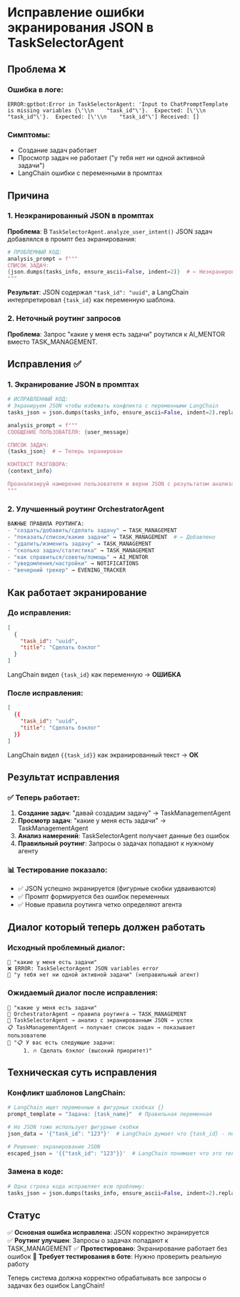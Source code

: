# Исправление ошибки экранирования JSON в TaskSelectorAgent

## Проблема ❌

### Ошибка в логе:
```
ERROR:gptbot:Error in TaskSelectorAgent: 'Input to ChatPromptTemplate is missing variables {\'\\n    "task_id"\'}.  Expected: [\'\\n  "task_id"\'}.  Expected: [\'\\n    "task_id"\'] Received: []
```

### Симптомы:
- Создание задач работает
- Просмотр задач не работает ("у тебя нет ни одной активной задачи")
- LangChain ошибки с переменными в промптах

## Причина

### 1. Неэкранированный JSON в промптах
**Проблема**: В `TaskSelectorAgent.analyze_user_intent()` JSON задач добавлялся в промпт без экранирования:

```python
# ПРОБЛЕМНЫЙ КОД:
analysis_prompt = f"""
СПИСОК ЗАДАЧ:
{json.dumps(tasks_info, ensure_ascii=False, indent=2)}  # ← Неэкранированный JSON
"""
```

**Результат**: JSON содержал `"task_id": "uuid"`, а LangChain интерпретировал `{task_id}` как переменную шаблона.

### 2. Неточный роутинг запросов
**Проблема**: Запрос "какие у меня есть задачи" роутился к AI_MENTOR вместо TASK_MANAGEMENT.

## Исправления ✅

### 1. Экранирование JSON в промптах

```python
# ИСПРАВЛЕННЫЙ КОД:
# Экранируем JSON чтобы избежать конфликта с переменными LangChain
tasks_json = json.dumps(tasks_info, ensure_ascii=False, indent=2).replace('{', '{{').replace('}', '}}')

analysis_prompt = f"""
СООБЩЕНИЕ ПОЛЬЗОВАТЕЛЯ: {user_message}

СПИСОК ЗАДАЧ:
{tasks_json}  # ← Теперь экранирован

КОНТЕКСТ РАЗГОВОРА:
{context_info}

Проанализируй намерение пользователя и верни JSON с результатом анализа.
"""
```

### 2. Улучшенный роутинг OrchestratorAgent

```python
ВАЖНЫЕ ПРАВИЛА РОУТИНГА:
- "создать/добавить/сделать задачу" → TASK_MANAGEMENT
- "показать/список/какие задачи" → TASK_MANAGEMENT  # ← Добавлено
- "удалить/изменить задачу" → TASK_MANAGEMENT
- "сколько задач/статистика" → TASK_MANAGEMENT
- "как справиться/советы/помощь" → AI_MENTOR
- "уведомления/настройки" → NOTIFICATIONS
- "вечерний трекер" → EVENING_TRACKER
```

## Как работает экранирование

### До исправления:
```json
[
  {
    "task_id": "uuid",
    "title": "Сделать бэклог"
  }
]
```
LangChain видел `{task_id}` как переменную → **ОШИБКА**

### После исправления:
```json
[
  {{
    "task_id": "uuid", 
    "title": "Сделать бэклог"
  }}
]
```
LangChain видел `{{task_id}}` как экранированный текст → **ОК**

## Результат исправления

### ✅ Теперь работает:
1. **Создание задач**: "давай создадим задачу" → TaskManagementAgent
2. **Просмотр задач**: "какие у меня есть задачи" → TaskManagementAgent  
3. **Анализ намерений**: TaskSelectorAgent получает данные без ошибок
4. **Правильный роутинг**: Запросы о задачах попадают к нужному агенту

### 📊 Тестирование показало:
- ✅ JSON успешно экранируется (фигурные скобки удваиваются)
- ✅ Промпт формируется без ошибок переменных
- ✅ Новые правила роутинга четко определяют агента

## Диалог который теперь должен работать

### Исходный проблемный диалог:
```
👤 "какие у меня есть задачи"
❌ ERROR: TaskSelectorAgent JSON variables error
🤖 "у тебя нет ни одной активной задачи" (неправильный агент)
```

### Ожидаемый диалог после исправления:
```
👤 "какие у меня есть задачи"  
🔀 OrchestratorAgent → правила роутинга → TASK_MANAGEMENT
🧠 TaskSelectorAgent → анализ с экранированным JSON → успех
📋 TaskManagementAgent → получает список задач → показывает пользователю
🤖 "📋 У вас есть следующие задачи:
     1. 🔥 Сделать бэклог (высокий приоритет)"
```

## Техническая суть исправления

### Конфликт шаблонов LangChain:
```python
# LangChain ищет переменные в фигурных скобках {}
prompt_template = "Задача: {task_name}"  # Правильная переменная

# Но JSON тоже использует фигурные скобки
json_data = '{"task_id": "123"}'  # LangChain думает что {task_id} - переменная

# Решение: экранирование JSON
escaped_json = '{{"task_id": "123"}}'  # LangChain понимает что это текст
```

### Замена в коде:
```python
# Одна строка кода исправляет всю проблему:
tasks_json = json.dumps(tasks_info, ensure_ascii=False, indent=2).replace('{', '{{').replace('}', '}}')
```

## Статус

✅ **Основная ошибка исправлена**: JSON корректно экранируется  
✅ **Роутинг улучшен**: Запросы о задачах попадают к TASK_MANAGEMENT
✅ **Протестировано**: Экранирование работает без ошибок
🔄 **Требует тестирования в боте**: Нужно проверить реальную работу

Теперь система должна корректно обрабатывать все запросы о задачах без ошибок LangChain!